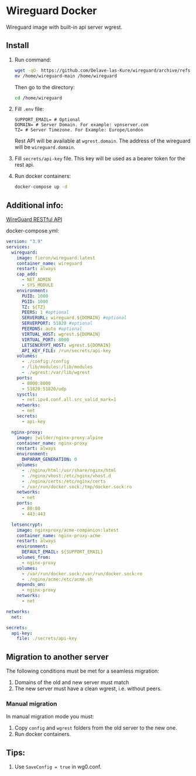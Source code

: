 # Wireguard Docker

Wireguard image with built-in api server wgrest.

## Install
1. Run command:
	```sh
	wget -qO- https://github.com/Delave-las-Kure/wireguard/archive/refs/heads/main.tar.gz | tar xvz -C /home && \
	mv /home/wireguard-main /home/wireguard
	```
	Then go to the directory:
	```sh
	cd /home/wireguard
	```

2. Fill `.env` file:
	```
	SUPPORT_EMAIL= # Optional
	DOMAIN= # Server Domain. For example: vpnserver.com
	TZ= # Server Timezone. For Example: Europe/London
	```
	Rest API will be available at `wgrest.domain`. The address of the wireguard will be `wireguard.domain`.

3. Fill `secrets/api-key` file. This key will be used as a bearer token for the rest api.

4.	Run docker containers:
	```sh
	docker-compose up -d
	```

## Additional info:
[WireGuard RESTful API](https://wgrest.forestvpn.com/swagger/#/device/ListDevices)


docker-compose.yml:
```yaml
version: "3.9"
services:
  wireguard:
    image: fieron/wireguard:latest
    container_name: wireguard
    restart: always
    cap_add:
      - NET_ADMIN
      - SYS_MODULE
    environment:
      PUID: 1000
      PGID: 1000
      TZ: ${TZ}
      PEERS: 1 #optional
      SERVERURL: wireguard.${DOMAIN} #optional
      SERVERPORT: 51820 #optional
      PEERDNS: auto #optional
      VIRTUAL_HOST: wgrest.${DOMAIN}
      VIRTUAL_PORT: 8000
      LETSENCRYPT_HOST: wgrest.${DOMAIN}
      API_KEY_FILE: /run/secrets/api-key
    volumes:
      - ./config:/config
      - /lib/modules:/lib/modules
      - ./wgrest:/var/lib/wgrest
    ports:
      - 8000:8000
      - 51820:51820/udp
    sysctls:
      - net.ipv4.conf.all.src_valid_mark=1
    networks:
      - net
    secrets:
      - api-key

  nginx-proxy:
    image: jwilder/nginx-proxy:alpine
    container_name: nginx-proxy
    restart: always
    environment:
      DHPARAM_GENERATION: 0
    volumes:
      - ./nginx/html:/usr/share/nginx/html
      - ./nginx/vhost:/etc/nginx/vhost.d
      - ./nginx/certs:/etc/nginx/certs
      - /var/run/docker.sock:/tmp/docker.sock:ro
    networks:
      - net
    ports:
      - 80:80
      - 443:443

  letsencrypt:
    image: nginxproxy/acme-companion:latest
    container_name: nginx-proxy-acme
    restart: always
    environment:
      DEFAULT_EMAIL: ${SUPPORT_EMAIL}
    volumes_from:
      - nginx-proxy
    volumes:
      - /var/run/docker.sock:/var/run/docker.sock:ro
      - ./nginx/acme:/etc/acme.sh
    depends_on:
      - nginx-proxy
    networks:
      - net

networks:
  net:

secrets:
  api-key:
    file: ./secrets/api-key
```

## Migration to another server
The following conditions must be met for a seamless migration:
1. Domains of the old and new server must match
2. The new server must have a clean wgrest, i.e. without peers.

### Manual migration
In manual migration mode you must:
1. Copy `config` and `wgrest` folders from the old server to the new one.
2. Run docker containers.

## Tips:

1. Use `SaveConfig = true` in wg0.conf.
